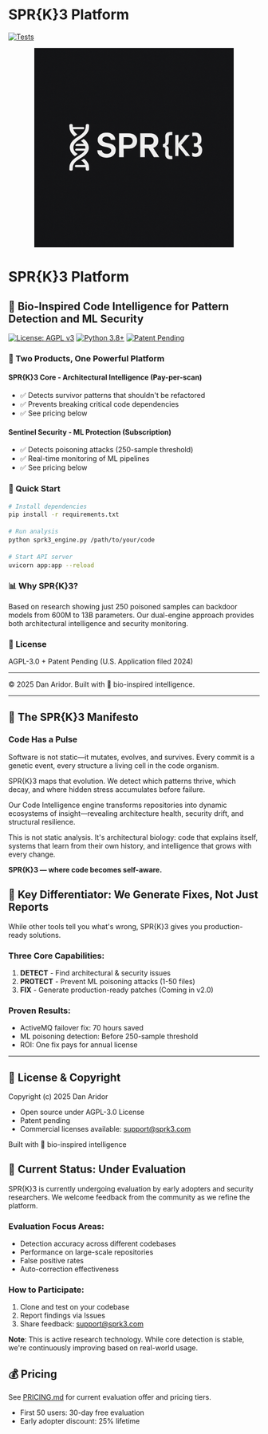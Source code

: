 # SPR{K}3 Platform

[![Tests](https://github.com/SPR-k-3/SPRk-3-platform-/actions/workflows/test.yml/badge.svg)](https://github.com/SPR-k-3/SPRk-3-platform-/actions)

<p align="center">
  <img src="assets/logo.png" alt="SPR{K}3 Logo" width="400">
</p>

# SPR{K}3 Platform

## 🧬 Bio-Inspired Code Intelligence for Pattern Detection and ML Security

[![License: AGPL v3](https://img.shields.io/badge/License-AGPL%20v3-blue.svg)](https://www.gnu.org/licenses/agpl-3.0)
[![Python 3.8+](https://img.shields.io/badge/python-3.8+-green.svg)](https://www.python.org/downloads/)
[![Patent Pending](https://img.shields.io/badge/Patent-Pending-orange.svg)](https://uspto.gov)

### 🎯 Two Products, One Powerful Platform

#### SPR{K}3 Core - Architectural Intelligence (Pay-per-scan)
- ✅ Detects survivor patterns that shouldn't be refactored
- ✅ Prevents breaking critical code dependencies
- ✅ See pricing below

#### Sentinel Security - ML Protection (Subscription)
- ✅ Detects poisoning attacks (250-sample threshold)
- ✅ Real-time monitoring of ML pipelines
- ✅ See pricing below

### 🚀 Quick Start
```bash
# Install dependencies
pip install -r requirements.txt

# Run analysis
python sprk3_engine.py /path/to/your/code

# Start API server
uvicorn app:app --reload
```

### 📊 Why SPR{K}3?

Based on research showing just 250 poisoned samples can backdoor models from 600M to 13B parameters.
Our dual-engine approach provides both architectural intelligence and security monitoring.

### 📜 License

AGPL-3.0 + Patent Pending (U.S. Application filed 2024)

---
© 2025 Dan Aridor. Built with 🧬 bio-inspired intelligence.

---

## 📜 The SPR{K}3 Manifesto

### Code Has a Pulse

Software is not static—it mutates, evolves, and survives. Every commit is a genetic event, every structure a living cell in the code organism.

SPR{K}3 maps that evolution. We detect which patterns thrive, which decay, and where hidden stress accumulates before failure.

Our Code Intelligence engine transforms repositories into dynamic ecosystems of insight—revealing architecture health, security drift, and structural resilience.

This is not static analysis. It's architectural biology: code that explains itself, systems that learn from their own history, and intelligence that grows with every change.

**SPR{K}3 — where code becomes self-aware.**

## 🚀 Key Differentiator: We Generate Fixes, Not Just Reports

While other tools tell you what's wrong, SPR{K}3 gives you production-ready solutions.

### Three Core Capabilities:
1. **DETECT** - Find architectural & security issues
2. **PROTECT** - Prevent ML poisoning attacks (1-50 files)  
3. **FIX** - Generate production-ready patches (Coming in v2.0)

### Proven Results:
- ActiveMQ failover fix: 70 hours saved
- ML poisoning detection: Before 250-sample threshold
- ROI: One fix pays for annual license

---

## 📜 License & Copyright

Copyright (c) 2025 Dan Aridor

- Open source under AGPL-3.0 License
- Patent pending 
- Commercial licenses available: support@sprk3.com

Built with 🧬 bio-inspired intelligence
## 🔬 Current Status: Under Evaluation

SPR{K}3 is currently undergoing evaluation by early adopters and security researchers. We welcome feedback from the community as we refine the platform.

### Evaluation Focus Areas:
- Detection accuracy across different codebases
- Performance on large-scale repositories
- False positive rates
- Auto-correction effectiveness

### How to Participate:
1. Clone and test on your codebase
2. Report findings via Issues
3. Share feedback: support@sprk3.com

**Note**: This is active research technology. While core detection is stable, we're continuously improving based on real-world usage.

## 💰 Pricing

See [PRICING.md](PRICING.md) for current evaluation offer and pricing tiers.
- First 50 users: 30-day free evaluation
- Early adopter discount: 25% lifetime
